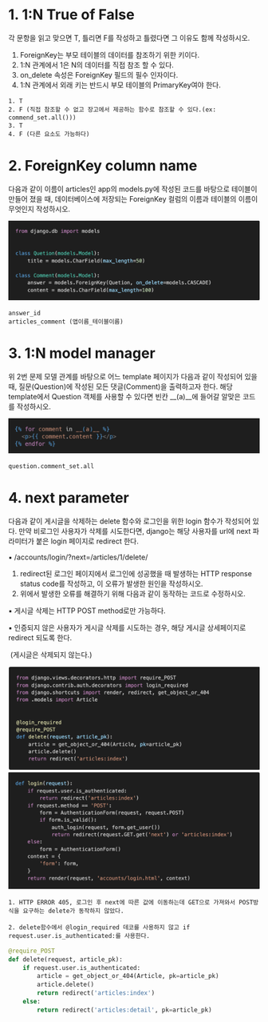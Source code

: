 # 1. 1:N True of False

 각 문항을 읽고 맞으면 T, 틀리면 F를 작성하고 틀렸다면 그 이유도 함께 작성하시오. 

1) ForeignKey는 부모 테이블의 데이터를 참조하기 위한 키이다. 
2) 1:N 관계에서 1은 N의 데이터를 직접 참조 할 수 있다. 
3) on_delete 속성은 ForeignKey 필드의 필수 인자이다.
4) 1:N 관계에서 외래 키는 반드시 부모 테이블의 PrimaryKey여야 한다.

```
1. T
2. F (직접 참조할 수 없고 장고에서 제공하는 함수로 참조할 수 있다.(ex: commend_set.all()))
3. T
4. F (다른 요소도 가능하다)
```



# 2. ForeignKey column name

 다음과 같이 이름이 articles인 app의 models.py에 작성된 코드를 바탕으로 테이블이 만들어 졌을 때, 데이터베이스에 저장되는 ForeignKey 컬럼의 이름과 테이블의 이름이 무엇인지 작성하시오.

![image-20211018174216685](homework.assets/image-20211018174216685.png)

```
answer_id
articles_comment (앱이름_테이블이름)
```



# 3. 1:N model manager

 위 2번 문제 모델 관계를 바탕으로 어느 template 페이지가 다음과 같이 작성되어 있을 때, 질문(Question)에 작성된 모든 댓글(Comment)을 출력하고자 한다. 해당 template에서 Question 객체를 사용할 수 있다면 빈칸 __(a)__에 들어갈 알맞은 코드를 작성하시오.

![image-20211018174550636](homework.assets/image-20211018174550636.png)

```
question.comment_set.all
```



# 4. next parameter

다음과 같이 게시글을 삭제하는 delete 함수와 로그인을 위한 login 함수가 작성되어 있다. 만약 비로그인 사용자가 삭제를 시도한다면, django는 해당 사용자를 url에 next 파라미터가 붙은 login 페이지로 redirect 한다. 

▪ /accounts/login/?next=/articles/1/delete/ 

1) redirect된 로그인 페이지에서 로그인에 성공했을 때 발생하는 HTTP response status code를 작성하고, 이 오류가 발생한 원인을 작성하시오. 
2) 위에서 발생한 오류를 해결하기 위해 다음과 같이 동작하는 코드로 수정하시오.

 ▪ 게시글 삭제는 HTTP POST method로만 가능하다.

 ▪ 인증되지 않은 사용자가 게시글 삭제를 시도하는 경우, 해당 게시글 상세페이지로 redirect 되도록 한다.

​	 (게시글은 삭제되지 않는다.)

![image-20211018174827337](homework.assets/image-20211018174827337.png)

```
1. HTTP ERROR 405, 로그인 후 next에 따른 값에 이동하는데 GET으로 가져와서 POST방식을 요구하는 delete가 동작하지 않았다.

2. delete함수에서 @login_required 데코를 사용하지 않고 if request.user.is_authenticated:를 사용한다.
```

```python
@require_POST
def delete(request, article_pk):
    if request.user.is_authenticated:
        article = get_object_or_404(Article, pk=article_pk)
        article.delete()
        return redirect('articles:index')
    else:
        return redirect('articles:detail', pk=article_pk)
```

